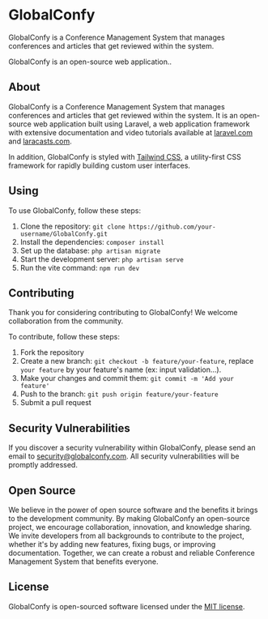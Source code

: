 # GlobalConfy

GlobalConfy is a Conference Management System that manages conferences and articles that get reviewed within the system. 

GlobalConfy is an open-source web application..

## About

GlobalConfy is a Conference Management System that manages conferences and articles that get reviewed within the system. It is an open-source web application built using Laravel, a web application framework with extensive documentation and video tutorials available at [laravel.com](https://laravel.com/docs) and [laracasts.com](https://laracasts.com).

In addition, GlobalConfy is styled with [Tailwind CSS](https://tailwindcss.com/), a utility-first CSS framework for rapidly building custom user interfaces.

## Using

To use GlobalConfy, follow these steps:

1. Clone the repository: `git clone https://github.com/your-username/GlobalConfy.git`
2. Install the dependencies: `composer install`
3. Set up the database: `php artisan migrate`
4. Start the development server: `php artisan serve`
5. Run the vite command: `npm run dev` 

## Contributing

Thank you for considering contributing to GlobalConfy! We welcome collaboration from the community.

To contribute, follow these steps:

1. Fork the repository
2. Create a new branch: `git checkout -b feature/your-feature`, replace `your feature` by your feature's name (ex: input validation...).
3. Make your changes and commit them: `git commit -m 'Add your feature'`
4. Push to the branch: `git push origin feature/your-feature`
5. Submit a pull request

## Security Vulnerabilities

If you discover a security vulnerability within GlobalConfy, please send an email to [security@globalconfy.com](mailto:ebalhadj@gmail.com). All security vulnerabilities will be promptly addressed.

## Open Source

We believe in the power of open source software and the benefits it brings to the development community. By making GlobalConfy an open-source project, we encourage collaboration, innovation, and knowledge sharing. We invite developers from all backgrounds to contribute to the project, whether it's by adding new features, fixing bugs, or improving documentation. Together, we can create a robust and reliable Conference Management System that benefits everyone.

## License

GlobalConfy is open-sourced software licensed under the [MIT license](https://opensource.org/licenses/MIT).